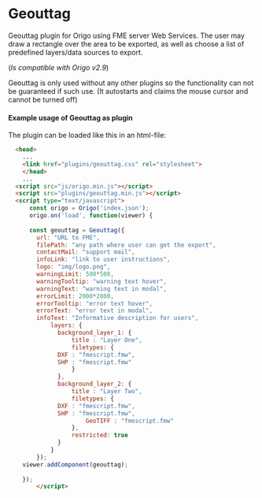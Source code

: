 # Geouttag
Geouttag plugin for Origo using FME server Web Services. The user may draw a rectangle over the area to be exported, as well as choose a list of predefined layers/data sources to export.

(<i>Is compatible with Origo v2.9</i>)

Geouttag is only used without any other plugins so the functionality can not be guaranteed if such use.
(It autostarts and claims the mouse cursor and cannot be turned off)

#### Example usage of Geouttag as plugin
The plugin can be loaded like this in an html-file:
```html
  <head>
	...
	<link href="plugins/geouttag.css" rel="stylesheet">
	</head>
	...
  <script src="js/origo.min.js"></script>
  <script src="plugins/geouttag.min.js"></script>
  <script type="text/javascript">
      const origo = Origo('index.json');
      origo.on('load', function(viewer) {
      
      const geouttag = Geouttag({
        url: "URL to FME",
        filePath: "any path where user can get the export",
        contactMail: "support mail",
        infoLink: "link to user instructions",
        logo: "img/logo.png",
        warningLimit: 500*500,
        warningTooltip: "warning text hover",
        warningText: "warning text in modal",
        errorLimit: 2000*2000,
        errorTooltip: "error text hover",
        errorText: "error text in modal",
        infoText: "Informative description for users",
			layers: {
			  background_layer_1: {
			      title : "Layer One",
			      filetypes: {
              DXF : "fmescript.fmw",
              SHP : "fmescript.fmw"
			      }
			  },
			  background_layer_2: { 
			      title : "Layer Two",
			      filetypes: {
              DXF : "fmescript.fmw",
              SHP : "fmescript.fmw",
				      GeoTIFF : "fmescript.fmw"
			      },
			      restricted: true
			  }
			}
		});
    viewer.addComponent(geouttag);
                
    });
        </script>
```
